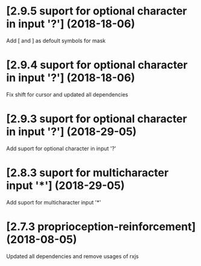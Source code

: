 <a name="2.9.5"></a>
# [2.9.5 suport for optional character in input '?'] (2018-18-06)

Add [ and ] as defoult symbols for mask

<a name="2.9.4"></a>
# [2.9.4 suport for optional character in input '?'] (2018-18-06)

Fix shift for cursor and updated all dependencies

<a name="2.9.3"></a>
# [2.9.3 suport for optional character in input '?'] (2018-29-05)

Add suport for optional character in input '?'

<a name="2.8.3"></a>
# [2.8.3 suport for multicharacter input '*'] (2018-29-05)

Add suport for multicharacter input '*'


<a name="2.7.3"></a>
# [2.7.3 proprioception-reinforcement] (2018-08-05)

Updated all dependencies and remove usages of rxjs
